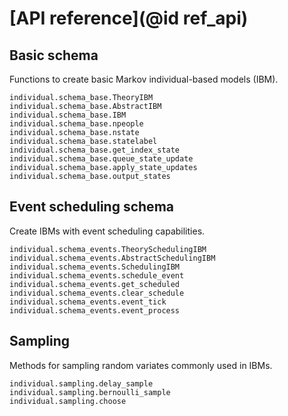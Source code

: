 # [API reference](@id ref_api)
## Basic schema

Functions to create basic Markov individual-based models (IBM).

```@docs
individual.schema_base.TheoryIBM
individual.schema_base.AbstractIBM
individual.schema_base.IBM
individual.schema_base.npeople
individual.schema_base.nstate
individual.schema_base.statelabel
individual.schema_base.get_index_state
individual.schema_base.queue_state_update
individual.schema_base.apply_state_updates
individual.schema_base.output_states
```

## Event scheduling schema

Create IBMs with event scheduling capabilities.

```@docs
individual.schema_events.TheorySchedulingIBM
individual.schema_events.AbstractSchedulingIBM
individual.schema_events.SchedulingIBM
individual.schema_events.schedule_event
individual.schema_events.get_scheduled
individual.schema_events.clear_schedule
individual.schema_events.event_tick
individual.schema_events.event_process
```

## Sampling

Methods for sampling random variates commonly used in IBMs.

```@docs
individual.sampling.delay_sample
individual.sampling.bernoulli_sample
individual.sampling.choose
```